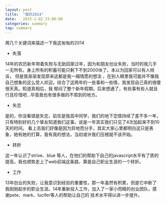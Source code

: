```yaml
---
layout: post
title:  "我的2014"
date:   2015-1-02 23:00:00
categories: summary
tag: summary
---
```


用几个关键词来描述一下我这匆匆的2014

* 失落

14年的农历新年带着失败与无助回家过年，因为和朋友创业失败，当时的我几乎一无所有。身上所有的积蓄可能只剩下不到2000块了。本以为回家可以有人倾诉，
但是我渐渐发现原来这都是我一厢情愿的想法 ，在别人眼里我可能并不像我自己想象的这么受人欢迎。综合了这两年的一些事和一些情，我发现自己真的很傻很天真。知道真相后，我
郁闷了整个新年假期。后来想通了，有些事有些人就且行且珍惜吧...毕竟我也有很多做的不周到的地方。

* 失恋

是的，你没看错是失恋，前任是我高中同学，我们的地下恋情持续了差不多一年，只有特别好的几个挚友知道我们这事。说是一年其实我们只见了4次加起来不到10天的时间。
看上去我们好像是因为异地而分手，其实大家心里都明白这只是表象，她有她的打算，我有我的想法，当初或许我们压根就不该开始。

* 转折

这一年认识了strive、blue 等人，在他们的帮助下自己的javascript水平有了质的提高，我也顺势走上了web前端这条路，算是自己职业生涯的一个转折。

* 工作

13年创业的失败，让我意识到经验的重要性，那一年虽然有积累，但是它中断了我刚刚起步的职业生涯。14年重新投入工作，加入了一家小而精的创业团队，感谢pete、mark、lucifer等人的帮助让自己的
技术水平得以进一步提升。


